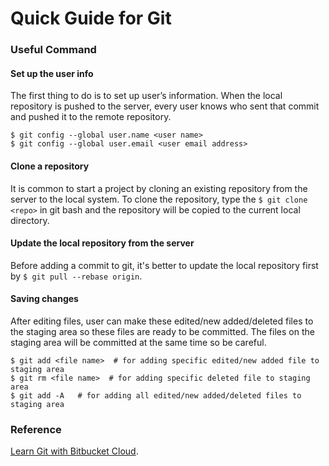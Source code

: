 # Quick Guide for Git

### Useful Command

#### Set up the user info
The first thing to do is to set up user’s information. When the local repository is pushed to the server, every user knows who sent that commit and pushed it to the remote repository.

```console
$ git config --global user.name <user name>
$ git config --global user.email <user email address>
```

#### Clone a repository
It is common to start a project by cloning an existing repository from the server to the local system. To clone the repository, type the `$ git clone <repo>` in git bash and the repository will be copied to the current local directory.


#### Update the local repository from the server
Before adding a commit to git, it's better to update the local repository first by `$ git pull --rebase origin`.


#### Saving changes
After editing files, user can make these edited/new added/deleted files to the staging area so these files are ready to be committed. The files on the staging area will be committed at the same time so be careful.

```console
$ git add <file name>  # for adding specific edited/new added file to staging area
$ git rm <file name>  # for adding specific deleted file to staging area
$ git add -A   # for adding all edited/new added/deleted files to staging area
```


### Reference


[Learn Git with Bitbucket Cloud](https://www.atlassian.com/git/tutorials/learn-git-with-bitbucket-cloud).
